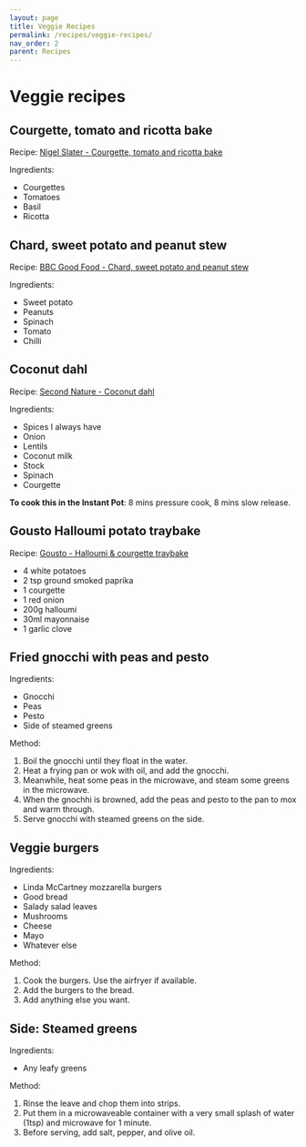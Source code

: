 ```yaml
---
layout: page
title: Veggie Recipes
permalink: /recipes/veggie-recipes/
nav_order: 2
parent: Recipes
---
```


# Veggie recipes

## Courgette, tomato and ricotta bake
Recipe: [Nigel Slater - Courgette, tomato and ricotta bake](https://amp.theguardian.com/lifeandstyle/2009/aug/16/nigel-slater-courgette) 

Ingredients:

- Courgettes
- Tomatoes
- Basil
- Ricotta

## Chard, sweet potato and peanut stew

Recipe: [BBC Good Food - Chard, sweet potato and peanut stew](https://www.bbcgoodfood.com/recipes/chard-sweet-potato-peanut-stew)

Ingredients:

- Sweet potato
- Peanuts
- Spinach
- Tomato
- Chilli

## Coconut dahl

Recipe: [Second Nature - Coconut dahl](https://www.secondnature.io/guides/recipes/vegetarian-vegan/coconut-dahl)

Ingredients:

- Spices I always have
- Onion
- Lentils
- Coconut milk
- Stock
- Spinach
- Courgette

**To cook this in the Instant Pot**: 8 mins pressure cook, 8 mins slow release.

## Gousto Halloumi potato traybake

Recipe: [Gousto - Halloumi & courgette traybake](https://www.gousto.co.uk/cookbook/recipes/halloumi-courgette-tray-bake)

- 4 white potatoes
- 2 tsp ground smoked paprika
- 1 courgette
- 1 red onion
- 200g halloumi
- 30ml mayonnaise
- 1 garlic clove

## Fried gnocchi with peas and pesto

Ingredients:

- Gnocchi
- Peas
- Pesto
- Side of steamed greens

Method: 

1. Boil the gnocchi until they float in the water.
1. Heat a frying pan or wok with oil, and add the gnocchi. 
1. Meanwhile, heat some peas in the microwave, and steam some greens in the microwave.
1. When the gnochhi is browned, add the peas and pesto to the pan to mox and warm through. 
1. Serve gnocchi with steamed greens on the side. 

## Veggie burgers

Ingredients: 

- Linda McCartney mozzarella burgers
- Good bread
- Salady salad leaves
- Mushrooms
- Cheese
- Mayo 
- Whatever else

Method: 

1. Cook the burgers. Use the airfryer if available.
1. Add the burgers to the bread.
1. Add anything else you want.

## Side: Steamed greens

Ingredients: 

- Any leafy greens

Method:

1. Rinse the leave and chop them into strips.
1. Put them in a microwaveable container with a very small splash of water (1tsp) and microwave for 1 minute.
1. Before serving, add salt, pepper, and olive oil.
